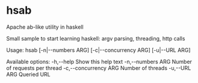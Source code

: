 # hsab
Apache ab-like utility in haskell

Small sample to start learning haskell: argv parsing, threading, http calls

Usage: hsab [-n|--numbers ARG] [-c|--concurrency ARG] [-u|--URL ARG]

Available options:
  -h,--help                Show this help text
  -n,--numbers ARG         Number of requests per thread
  -c,--concurrency ARG     Number of threads
  -u,--URL ARG             Queried URL
